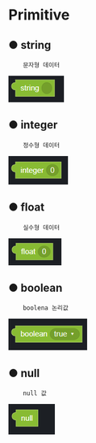 # Primitive

## ● **string**

        문자형 데이터

![](../.gitbook/assets/image%20%2853%29.png)

## ● **integer**

        정수형 데이터

![](../.gitbook/assets/image%20%2863%29.png)

## ● **float**

        실수형 데이터

![](../.gitbook/assets/image%20%2847%29.png)

## ● **boolean**

        boolena 논리값

![](../.gitbook/assets/image%20%2856%29.png)

## ● null

        null 값

![](../.gitbook/assets/image%20%2854%29.png)

